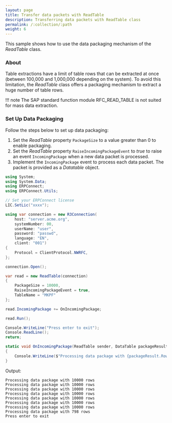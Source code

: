 ```yaml
---
layout: page
title: Transfer data packets with ReadTable
description: Transferring data packets with ReadTable class
permalink: /:collection/:path
weight: 6
---
```


This sample shows how to use the data packaging mechanism of the *ReadTable* class.

### About 

Table extractions have a limit of table rows that can be extracted at once (between 100,000 and 1,000,000 depending on the system).
To avoid this limitation, the *ReadTable* class offers a packaging mechanism to extract a huge number of table rows.

!!! note
    The SAP standard function module RFC_READ_TABLE is not suited for mass data extraction.

### Set Up Data Packaging

Follow the steps below to set up data packaging:

1. Set the *ReadTable* property `PackageSize` to a value greater than 0 to enable packaging.
2. Set the *ReadTable* property `RaiseIncomingPackageEvent` to *true* to raise an event `IncomingPackage` when a new data packet is processed.
3. Implement the `IncomingPackage` event to process each data packet. The packet is provided as a *Datatable* object.

```csharp linenums="1" 
using System;
using System.Data;
using ERPConnect;
using ERPConnect.Utils;

// Set your ERPConnect license
LIC.SetLic("xxxx");

using var connection = new R3Connection(
    host: "server.acme.org",
    systemNumber: 00,
    userName: "user",
    password: "passwd",
    language: "EN",
    client: "001")
{
    Protocol = ClientProtocol.NWRFC,
};

connection.Open();

var read = new ReadTable(connection)
{
    PackageSize = 10000,
    RaiseIncomingPackageEvent = true,
    TableName = "MKPF"
};

read.IncomingPackage += OnIncomingPackage;

read.Run();

Console.WriteLine("Press enter to exit");
Console.ReadLine();
return;

static void OnIncomingPackage(ReadTable sender, DataTable packageResult)
{
    Console.WriteLine($"Processing data package with {packageResult.Rows.Count} rows");
}
```

Output:
```
Processing data package with 10000 rows
Processing data package with 10000 rows
Processing data package with 10000 rows
Processing data package with 10000 rows
Processing data package with 10000 rows
Processing data package with 10000 rows
Processing data package with 10000 rows
Processing data package with 798 rows
Press enter to exit
```
